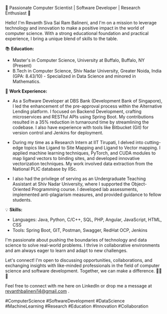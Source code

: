 

🚀 Passionate Computer Scientist | Software Developer | Research Enthusiast 🧬 

Hello! I'm Revanth Siva Sai Ram Balineni, and I'm on a mission to leverage technology and innovation to make a positive impact in the world of computer science. With a strong educational foundation and practical experience, I bring a unique blend of skills to the table.

📚 **Education:**
- Master's in Computer Science, University at Buffalo, Buffalo, NY (Present)
- B.Tech in Computer Science, Shiv Nadar University, Greater Noida, India (GPA: 8.43/10) - Specialized in Data Science and minored in Mathematics.

💼 **Work Experience:**
- As a Software Developer at DBS Bank (Development Bank of Singapore), I led the enhancement of the pre-approval process within the Alternative Lending platform. I focused on Backend Development, crafting microservices and RESTful APIs using Spring Boot. My contributions resulted in a 35% reduction in turnaround time by streamlining the codebase. I also have experience with tools like Bitbucket (Git) for version control and Jenkins for deployment.

- During my time as a Research Intern at IIT Tirupati, I delved into cutting-edge topics like Ligand to Site Mapping and Ligand to Vector mapping. I applied machine learning techniques, PyTorch, and CUDA modules to map ligand vectors to binding sites, and developed innovative vectorization techniques. My work involved data extraction from the National PLIC database by IISc.

- I also had the privilege of serving as an Undergraduate Teaching Assistant at Shiv Nadar University, where I supported the Object-Oriented Programming course. I developed lab assessments, implemented anti-plagiarism measures, and provided guidance to fellow students.

💡 **Skills:**
- Languages: Java, Python, C/C++, SQL, PHP, Angular, JavaScript, HTML, CSS
- Tools: Spring Boot, GIT, Postman, Swagger, RedHat OCP, Jenkins

I'm passionate about pushing the boundaries of technology and data science to solve real-world problems. I thrive in collaborative environments and am always eager to learn and adapt to new challenges.

Let's connect! I'm open to discussing opportunities, collaborations, and exchanging insights with like-minded professionals in the field of computer science and software development. Together, we can make a difference. 👨‍💻🌟

Feel free to connect with me here on LinkedIn or drop me a message at revanthbalineni14@gmail.com .

#ComputerScience #SoftwareDevelopment #DataScience #MachineLearning #Research #Education #Innovation #Collaboration
<!---
RevanthBalineni-14/RevanthBalineni-14 is a ✨ special ✨ repository because its `README.md` (this file) appears on your GitHub profile.
You can click the Preview link to take a look at your changes.
--->
